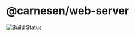 # @carnesen/web-server
[![Build Status](https://travis-ci.org/carnesen/web-server.svg?branch=master)](https://travis-ci.org/carnesen/web-server)
